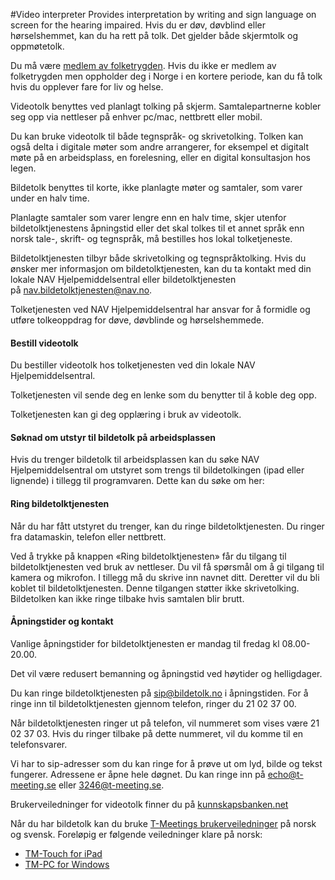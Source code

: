 #Video interpreter
Provides interpretation by writing and sign language on screen for the hearing impaired.
Hvis du er døv, døvblind eller hørselshemmet, kan du ha rett på tolk. Det gjelder både skjermtolk og oppmøtetolk.

 Du må være [medlem av folketrygden](/no/person/flere-tema/arbeid-og-opphold-i-norge/relatert-informasjon/medlemskap-i-folketrygden). Hvis du ikke er medlem av folketrygden men oppholder deg i Norge i en kortere periode, kan du få tolk hvis du opplever fare for liv og helse.

 Videotolk benyttes ved planlagt tolking på skjerm. Samtalepartnerne kobler seg opp via nettleser på enhver pc/mac, nettbrett eller mobil.

 Du kan bruke videotolk til både tegnspråk- og skrivetolking. Tolken kan også delta i digitale møter som andre arrangerer, for eksempel et digitalt møte på en arbeidsplass, en forelesning, eller en digital konsultasjon hos legen.

 Bildetolk benyttes til korte, ikke planlagte møter og samtaler, som varer under en halv time.

 Planlagte samtaler som varer lengre enn en halv time, skjer utenfor bildetolktjenestens åpningstid eller det skal tolkes til et annet språk enn norsk tale-, skrift- og tegnspråk, må bestilles hos lokal tolketjeneste.

 Bildetolktjenesten tilbyr både skrivetolking og tegnspråktolking. Hvis du ønsker mer informasjon om bildetolktjenesten, kan du ta kontakt med din lokale NAV Hjelpemiddelsentral eller bildetolktjenesten på [nav.bildetolktjenesten@nav.no](mailto:nav.bildetolktjenesten@nav.no).

 
 Tolketjenesten ved NAV Hjelpemiddelsentral har ansvar for å formidle og utføre tolkeoppdrag for døve, døvblinde og hørselshemmede.

 #### Bestill videotolk

 Du bestiller videotolk hos tolketjenesten ved din lokale NAV Hjelpemiddelsentral. 

 Tolketjenesten vil sende deg en lenke som du benytter til å koble deg opp.

 Tolketjenesten kan gi deg opplæring i bruk av videotolk.

  #### Søknad om utstyr til bildetolk på arbeidsplassen

 Hvis du trenger bildetolk til arbeidsplassen kan du søke NAV Hjelpemiddelsentral om utstyret som trengs til bildetolkingen (ipad eller lignende) i tillegg til programvaren. Dette kan du søke om her:

 #### Ring bildetolktjenesten

 Når du har fått utstyret du trenger, kan du ringe bildetolktjenesten. Du ringer fra datamaskin, telefon eller nettbrett. 

 Ved å trykke på knappen «Ring bildetolktjenesten» får du tilgang til bildetolktjenesten ved bruk av nettleser. Du vil få spørsmål om å gi tilgang til kamera og mikrofon. I tillegg må du skrive inn navnet ditt. Deretter vil du bli koblet til bildetolktjenesten. Denne tilgangen støtter ikke skrivetolking. Bildetolken kan ikke ringe tilbake hvis samtalen blir brutt.

 #### Åpningstider og kontakt

 Vanlige åpningstider for bildetolktjenesten er mandag til fredag kl 08.00-20.00.

 Det vil være redusert bemanning og åpningstid ved høytider og helligdager.

 Du kan ringe bildetolktjenesten på [sip@bildetolk.no](mailto:sip@bildetolk.no) i åpningstiden. For å ringe inn til bildetolktjenesten gjennom telefon, ringer du 21 02 37 00.

 Når bildetolktjenesten ringer ut på telefon, vil nummeret som vises være 21 02 37 03. Hvis du ringer tilbake på dette nummeret, vil du komme til en telefonsvarer.

 Vi har to sip-adresser som du kan ringe for å prøve ut om lyd, bilde og tekst fungerer. Adressene er åpne hele døgnet. Du kan ringe inn på [echo@t-meeting.se](mailto:echo@t-meeting.se) eller [3246@t-meeting.se](mailto:3246@t-meeting.se).

 Brukerveiledninger for videotolk finner du på [kunnskapsbanken.net](https://www.kunnskapsbanken.net/tolk/videotolking/)  
   
 Når du har bildetolk kan du bruke [T-Meetings brukerveiledninger](https://doc.tmeeting.se/) på norsk og svensk. Foreløpig er følgende veiledninger klare på norsk:

 * [TM-Touch for iPad](https://doc.tmeeting.se/tm-touch-tera-touch-ipados-brukerveiledning-no)
* [TM-PC for Windows](https://doc.tmeeting.se/tm-pc-windows-brukerveiledning-no)

 